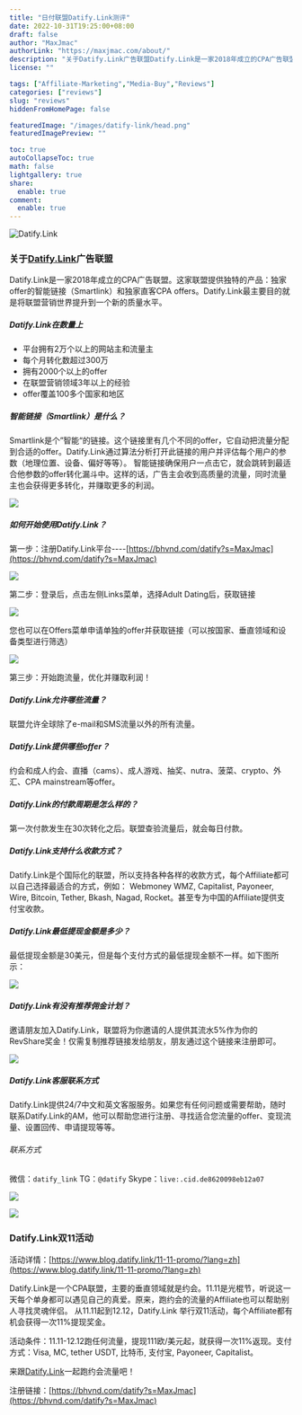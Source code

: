```yaml
---
title: "日付联盟Datify.Link测评"
date: 2022-10-31T19:25:00+08:00
draft: false
author: "MaxJmac"
authorLink: "https://maxjmac.com/about/"
description: "关于Datify.Link广告联盟Datify.Link是一家2018年成立的CPA广告联盟。支持日付，甚至支持支付宝收款！"
license: ""

tags: ["Affiliate-Marketing","Media-Buy","Reviews"]
categories: ["reviews"]
slug: "reviews"
hiddenFromHomePage: false

featuredImage: "/images/datify-link/head.png"
featuredImagePreview: ""

toc: true
autoCollapseToc: true
math: false
lightgallery: true
share:
  enable: true
comment:
  enable: true
---
```


![Datify.Link](/images/datify-link/intro.png)

### 关于[Datify.Link](https://bhvnd.com/datify?s=MaxJmac)广告联盟

Datify.Link是一家2018年成立的CPA广告联盟。这家联盟提供独特的产品：独家offer的智能链接（Smartlink）和独家直客CPA offers。Datify.Link最主要目的就是将联盟营销世界提升到一个新的质量水平。

##### Datify.Link在数量上

- 平台拥有2万个以上的网站主和流量主
- 每个月转化数超过300万
- 拥有2000个以上的offer
- 在联盟营销领域3年以上的经验
- offer覆盖100多个国家和地区

##### 智能链接（Smartlink）是什么？

Smartlink是个”智能“的链接。这个链接里有几个不同的offer，它自动把流量分配到合适的offer。Datify.Link通过算法分析打开此链接的用户并评估每个用户的参数（地理位置、设备、偏好等等）。 智能链接确保用户一点击它，就会跳转到最适合他参数的offer转化漏斗中。这样的话，广告主会收到高质量的流量，同时流量主也会获得更多转化，并赚取更多的利润。

![](/images/datify-link/head.png)

##### 如何开始使用Datify.Link？

第一步：注册Datify.Link平台----[https://bhvnd.com/datify?s=MaxJmac](https://bhvnd.com/datify?s=MaxJmac)

![](/images/datify-link/step1.png)

第二步：登录后，点击左侧Links菜单，选择Adult Dating后，获取链接

![](/images/datify-link/step2.png)

您也可以在Offers菜单申请单独的offer并获取链接（可以按国家、垂直领域和设备类型进行筛选）

![](/images/datify-link/step3.png)

第三步：开始跑流量，优化并赚取利润！

##### Datify.Link允许哪些流量？

联盟允许全球除了e-mail和SMS流量以外的所有流量。

##### Datify.Link提供哪些offer？

约会和成人约会、直播（cams）、成人游戏、抽奖、nutra、菠菜、crypto、外汇、CPA mainstream等offer。

##### Datify.Link的付款周期是怎么样的？

第一次付款发生在30次转化之后。联盟查验流量后，就会每日付款。

##### Datify.Link支持什么收款方式？

Datify.Link是个国际化的联盟，所以支持各种各样的收款方式，每个Affiliate都可以自己选择最适合的方式，例如： Webmoney WMZ, Capitalist, Payoneer, Wire, Bitcoin, Tether, Bkash, Nagad, Rocket。甚至专为中国的Affiliate提供支付宝收款。

##### Datify.Link最低提现金额是多少？

最低提现金额是30美元，但是每个支付方式的最低提现金额不一样。如下图所示：

![](/images/datify-link/payments.jpg)

##### Datify.Link有没有推荐佣金计划？

邀请朋友加入Datify.Link，联盟将为你邀请的人提供其流水5%作为你的RevShare奖金！仅需复制推荐链接发给朋友，朋友通过这个链接来注册即可。

![](/images/datify-link/referral.png)

##### Datify.Link客服联系方式

Datify.Link提供24/7中文和英文客服服务。如果您有任何问题或需要帮助，随时联系Datify.Link的AM，他可以帮助您进行注册、寻找适合您流量的offer、变现流量、设置回传、申请提现等等。

###### 联系方式

微信：`datify_link`
TG：`@datify`
Skype：`live:.cid.de8620098eb12a07`

![](/images/datify-link/wechat.jpg)

![](/images/datify-link/double11.png)

### Datify.Link双11活动

活动详情：[https://www.blog.datify.link/11-11-promo/?lang=zh](https://www.blog.datify.link/11-11-promo/?lang=zh)

Datify.Link是一个CPA联盟，主要的垂直领域就是约会。11.11是光棍节，听说这一天每个单身都可以遇见自己的真爱。原来，跑约会的流量的Affiliate也可以帮助别人寻找灵魂伴侣。
从11.11起到12.12，Datify.Link 举行双11活动，每个Affiliate都有机会获得一次11%提现奖金。

活动条件：11.11-12.12跑任何流量，提现111欧/美元起，就获得一次11%返现。支付方式：Visa, MC, tether USDT, 比特币, 支付宝, Payoneer, Capitalist。

来跟[Datify.Link](https://bhvnd.com/datify?s=MaxJmac)一起跑约会流量吧！

注册链接：[https://bhvnd.com/datify?s=MaxJmac](https://bhvnd.com/datify?s=MaxJmac)